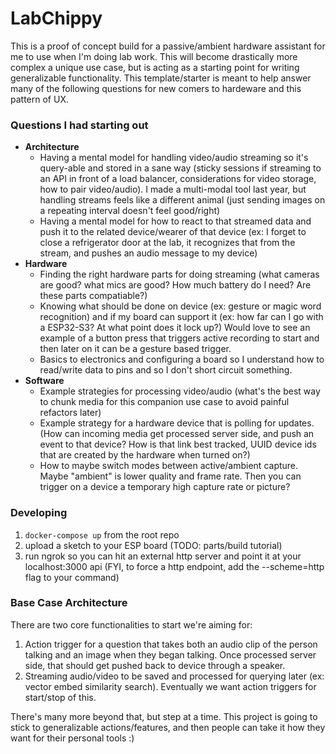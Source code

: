 # LabChippy

This is a proof of concept build for a passive/ambient hardware assistant for me to use when I'm doing lab work. This will become drastically more complex a unique use case, but is acting as a starting point for writing generalizable functionality. This template/starter is meant to help answer many of the following questions for new comers to hardeware and this pattern of UX.

### Questions I had starting out

- **Architecture**
  - Having a mental model for handling video/audio streaming so it's query-able and stored in a sane way (sticky sessions if streaming to an API in front of a load balancer, considerations for video storage, how to pair video/audio). I made a multi-modal tool last year, but handling streams feels like a different animal (just sending images on a repeating interval doesn't feel good/right)
  - Having a mental model for how to react to that streamed data and push it to the related device/wearer of that device (ex: I forget to close a refrigerator door at the lab, it recognizes that from the stream, and pushes an audio message to my device)
- **Hardware**
  - Finding the right hardware parts for doing streaming (what cameras are good? what mics are good? How much battery do I need? Are these parts compatiable?)
  - Knowing what should be done on device (ex: gesture or magic word recognition) and if my board can support it (ex: how far can I go with a ESP32-S3? At what point does it lock up?) Would love to see an example of a button press that triggers active recording to start and then later on it can be a gesture based trigger.
  - Basics to electronics and configuring a board so I understand how to read/write data to pins and so I don't short circuit something.
- **Software**
  - Example strategies for processing video/audio (what's the best way to chunk media for this companion use case to avoid painful refactors later)
  - Example strategy for a hardware device that is polling for updates. (How can incoming media get processed server side, and push an event to that device? How is that link best tracked, UUID device ids that are created by the hardware when turned on?)
  - How to maybe switch modes between active/ambient capture. Maybe "ambient" is lower quality and frame rate. Then you can trigger on a device a temporary high capture rate or picture?

### Developing

1. `docker-compose up` from the root repo
2. upload a sketch to your ESP board (TODO: parts/build tutorial)
3. run ngrok so you can hit an external http server and point it at your localhost:3000 api (FYI, to force a http endpoint, add the --scheme=http flag to your command)

### Base Case Architecture

There are two core functionalities to start we're aiming for:

1. Action trigger for a question that takes both an audio clip of the person talking and an image when they began talking. Once processed server side, that should get pushed back to device through a speaker.
2. Streaming audio/video to be saved and processed for querying later (ex: vector embed similarity search). Eventually we want action triggers for start/stop of this.

There's many more beyond that, but step at a time. This project is going to stick to generalizable actions/features, and then people can take it how they want for their personal tools :)
